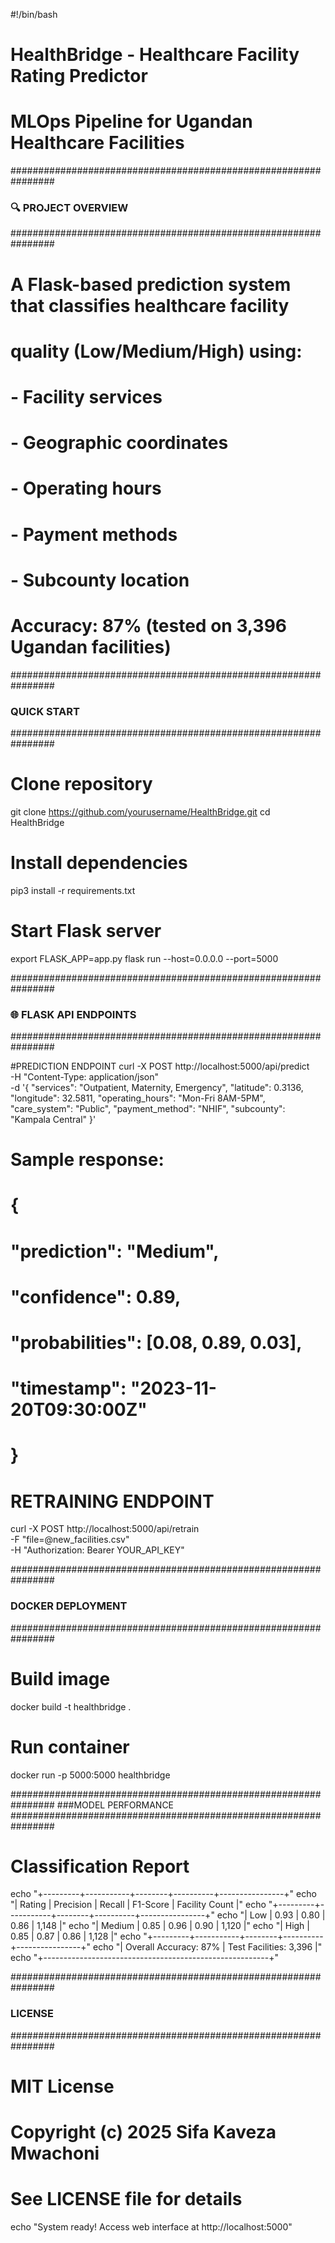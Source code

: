 #!/bin/bash
# HealthBridge - Healthcare Facility Rating Predictor
# MLOps Pipeline for Ugandan Healthcare Facilities

################################################################
### 🔍 PROJECT OVERVIEW
################################################################
# A Flask-based prediction system that classifies healthcare facility 
# quality (Low/Medium/High) using:
# - Facility services
# - Geographic coordinates  
# - Operating hours
# - Payment methods
# - Subcounty location

# Accuracy: 87% (tested on 3,396 Ugandan facilities)

################################################################
### QUICK START
################################################################

# Clone repository
git clone https://github.com/yourusername/HealthBridge.git
cd HealthBridge

# Install dependencies
pip3 install -r requirements.txt

# Start Flask server
export FLASK_APP=app.py
flask run --host=0.0.0.0 --port=5000

################################################################
### 🌐 FLASK API ENDPOINTS
################################################################

#PREDICTION ENDPOINT
curl -X POST http://localhost:5000/api/predict \
  -H "Content-Type: application/json" \
  -d '{
    "services": "Outpatient, Maternity, Emergency",
    "latitude": 0.3136,
    "longitude": 32.5811,
    "operating_hours": "Mon-Fri 8AM-5PM",
    "care_system": "Public",
    "payment_method": "NHIF",
    "subcounty": "Kampala Central"
  }'

# Sample response:
# {
#   "prediction": "Medium",
#   "confidence": 0.89,
#   "probabilities": [0.08, 0.89, 0.03],
#   "timestamp": "2023-11-20T09:30:00Z"
# }

# RETRAINING ENDPOINT 
curl -X POST http://localhost:5000/api/retrain \
  -F "file=@new_facilities.csv" \
  -H "Authorization: Bearer YOUR_API_KEY"

################################################################
### DOCKER DEPLOYMENT
################################################################

# Build image
docker build -t healthbridge .

# Run container
docker run -p 5000:5000 healthbridge

################################################################
###MODEL PERFORMANCE
################################################################

# Classification Report
echo "+---------+-----------+--------+----------+----------------+"
echo "| Rating  | Precision | Recall | F1-Score | Facility Count |"
echo "+---------+-----------+--------+----------+----------------+"
echo "| Low     | 0.93      | 0.80   | 0.86     | 1,148          |"
echo "| Medium  | 0.85      | 0.96   | 0.90     | 1,120          |"
echo "| High    | 0.85      | 0.87   | 0.86     | 1,128          |"
echo "+---------+-----------+--------+----------+----------------+"
echo "| Overall Accuracy: 87% | Test Facilities: 3,396         |"
echo "+--------------------------------------------------------+"


################################################################
### LICENSE
################################################################

# MIT License
# Copyright (c) 2025 Sifa Kaveza Mwachoni
# See LICENSE file for details

echo "System ready! Access web interface at http://localhost:5000"
